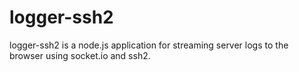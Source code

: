 # logger-ssh2
logger-ssh2 is a node.js application for streaming server logs to the browser using socket.io and ssh2.

